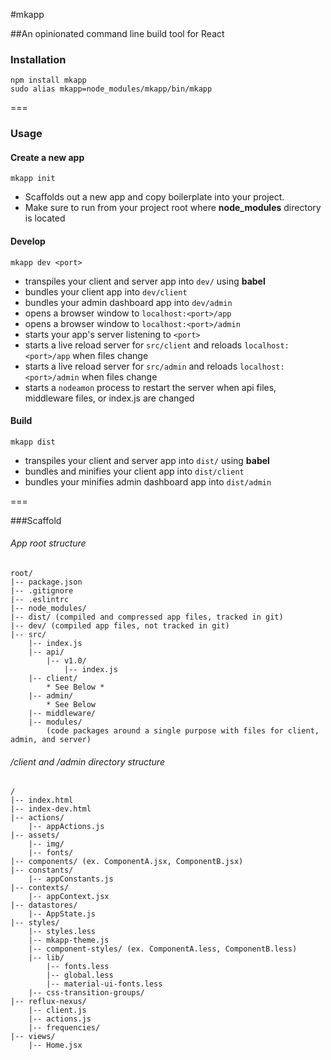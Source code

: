 #mkapp

##An opinionated command line build tool for React

### Installation

	npm install mkapp
	sudo alias mkapp=node_modules/mkapp/bin/mkapp

===

### Usage

#### Create a new app

`mkapp init`

- Scaffolds out a new app and copy boilerplate into your project.
- Make sure to run from your project root where __node_modules__ directory is located


		
#### Develop

`mkapp dev <port>`

- transpiles your client and server app into `dev/` using **babel**
- bundles your client app into `dev/client`
- bundles your admin dashboard app into `dev/admin`
- opens a browser window to `localhost:<port>/app`
- opens a browser window to `localhost:<port>/admin`
- starts your app's server listening to `<port>`
- starts a live reload server for `src/client` and reloads `localhost:<port>/app` when files change
- starts a live reload server for `src/admin` and reloads `localhost:<port>/admin` when files change
- starts a `nodeamon` process to restart the server when api files, middleware files, or index.js are changed

#### Build

`mkapp dist`

- transpiles your client and server app into `dist/` using **babel** 
- bundles and minifies your client app into `dist/client`
- bundles your minifies admin dashboard app into `dist/admin`


===

###Scaffold

###### App root structure

	root/
	|-- package.json
	|-- .gitignore
	|-- .eslintrc
	|-- node_modules/
	|-- dist/ (compiled and compressed app files, tracked in git)
	|-- dev/ (compiled app files, not tracked in git)
	|-- src/
		|-- index.js
		|-- api/
			|-- v1.0/
				|-- index.js			
		|-- client/
			* See Below *
		|-- admin/
			* See Below
		|-- middleware/
		|-- modules/
			(code packages around a single purpose with files for client, admin, and server)
		

###### /client and /admin directory structure

	/
	|-- index.html
	|-- index-dev.html
	|-- actions/
		|-- appActions.js
	|-- assets/
		|-- img/
		|-- fonts/
	|-- components/ (ex. ComponentA.jsx, ComponentB.jsx)
	|-- constants/
		|-- appConstants.js
	|-- contexts/
		|-- appContext.jsx
	|-- datastores/
		|-- AppState.js
	|-- styles/
		|-- styles.less
		|-- mkapp-theme.js
		|-- component-styles/ (ex. ComponentA.less, ComponentB.less)
		|-- lib/
			|-- fonts.less
			|-- global.less
			|-- material-ui-fonts.less
		|-- css-transition-groups/
	|-- reflux-nexus/
		|-- client.js
		|-- actions.js
		|-- frequencies/
	|-- views/
		|-- Home.jsx		
			
				
				
				
				
					
					
					
 

